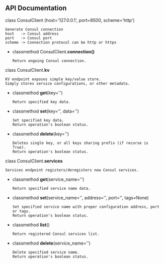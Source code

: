 ## API Documentation

class ConsulClient (host='127.0.0.1', port=8500, scheme='http')
```
Generate Consul connection 
host   -> Consul address
port   -> Consul port
scheme -> Connection protocol can be http or https 
```
   
- classmethod ConsulClient.**connection()**
    ```
    Return ongoing Consul connection.
    ```


class ConsulClient.**kv**
```
KV endpoint exposes simple key/value store.
Simply stores service configurations, or other metadata.
```

- classmethod **get**(key='')
    ```
    Return specified key data.
    ```

- classmethod **set**(key='', data='')
    ```
    Set specified key data.
    Return operation's boolean status.
    ```
    
- classmethod **delete**(key='')
    ```
    Deletes single key, or all keys sharing prefix (if recurse is True).
    Return operation's boolean status.
    ```
    
class ConsulClient.**services**
```
Services endpoint registers/deregisters new Consul services.
```
- classmethod **get**(service_name='')
    ```
    Return specified service name data.
    ```
- classmethod **set**(service_name='', address='', port='', tags=None)
    ```
    Set specified service name with proper configuration address, port or tags.
    Return operation's boolean status.
    ```
- classmethod **list**()
    ```
    Return registered Consul services list.
    
    ```
- classmethod **delete**(service_name='')
    ```
    Delete specified service name.
    Return operation's boolean status.
    ```
